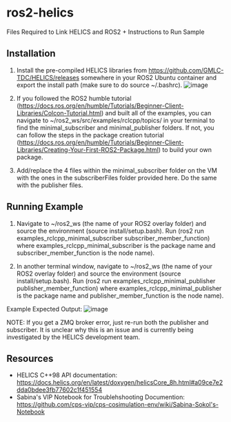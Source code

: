 # ros2-helics
Files Required to Link HELICS and ROS2 + Instructions to Run Sample

## Installation

1. Install the pre-compiled HELICS libraries from https://github.com/GMLC-TDC/HELICS/releases somewhere in your ROS2 Ubuntu container and export the install path (make sure to do source ~/.bashrc).
   ![image](https://github.com/fizzyforever101/ros2-helics/assets/67799193/5987e384-8382-4bb0-abb0-43c26d3a63f1)

2. If you followed the ROS2 humble tutorial (https://docs.ros.org/en/humble/Tutorials/Beginner-Client-Libraries/Colcon-Tutorial.html) and built all of the examples, you can navigate to ~/ros2_ws/src/examples/rclcpp/topics/ in your terminal to find the minimal_subscriber and minimal_publisher folders. If not, you can follow the steps in the package creation tutorial (https://docs.ros.org/en/humble/Tutorials/Beginner-Client-Libraries/Creating-Your-First-ROS2-Package.html) to build your own package.

3. Add/replace the 4 files within the minimal_subscriber folder on the VM with the ones in the subscriberFiles folder provided here. Do the same with the publisher files.

## Running Example

1. Navigate to ~/ros2_ws (the name of your ROS2 overlay folder) and source the environment (source install/setup.bash). Run (ros2 run examples_rclcpp_minimal_subscriber subscriber_member_function) where examples_rclcpp_minimal_subscriber is the package name and subscriber_member_function is the node name).

2. In another terminal window, navigate to ~/ros2_ws (the name of your ROS2 overlay folder) and source the environment (source install/setup.bash). Run (ros2 run examples_rclcpp_minimal_publisher publisher_member_function) where examples_rclcpp_minimal_publisher is the package name and publisher_member_function is the node name).

Example Expected Output:
![image](https://github.com/fizzyforever101/ros2-helics/assets/67799193/83eb99a9-4a9e-43b8-952e-4b9b03c707f4)

NOTE: If you get a ZMQ broker error, just re-run both the publisher and subscriber. It is unclear why this is an issue and is currently being investigated by the HELICS development team.

## Resources

- HELICS C++98 API documentation: https://docs.helics.org/en/latest/doxygen/helicsCore_8h.html#a09ce7e2dda0bdee3fb77602c1f451554
- Sabina's VIP Notebook for Troublehshooting Documention: https://github.com/cps-vip/cps-cosimulation-env/wiki/Sabina-Sokol's-Notebook
